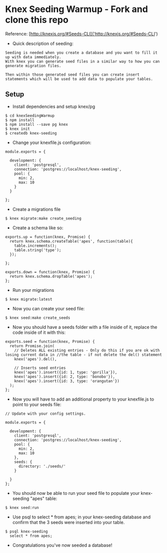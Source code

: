 # Knex Seeding Warmup - Fork and clone this repo

Reference: [http://knexjs.org/#Seeds-CLI]('http://knexjs.org/#Seeds-CLI')

* Quick description of seeding:

```
Seeding is needed when you create a database and you want to fill it up with data immediately.
With knex you can generate seed files in a similar way to how you can generate migration files.

Then within those generated seed files you can create insert statements which will be used to add data to populate your tables.
```

## Setup

* Install dependencies and setup knex/pg

```
$ cd knexSeedingWarmup
$ npm install
$ npm install --save pg knex
$ knex init
$ createdb knex-seeding
```

* Change your knexfile.js configuration:

```
module.exports = {

  development: {
    client: 'postgresql',
    connection: 'postgres://localhost/knex-seeding',
    pool: {
      min: 2,
      max: 10
    }
  }

};
```

* Create a migrations file

```
$ knex migrate:make create_seeding
```

* Create a schema like so:

```
exports.up = function(knex, Promise) {
  return knex.schema.createTable('apes', function(table){
    table.increments();
    table.string('type');
  });

};

exports.down = function(knex, Promise) {
  return knex.schema.dropTable('apes');
};

```

* Run your migrations

```
$ knex migrate:latest
```

* Now you can create your seed file:

```
$ knex seed:make create_seeds
```

* Now you should have a seeds folder with a file inside of it, replace the code inside of it with this:

```
exports.seed = function(knex, Promise) {
  return Promise.join(
    // Deletes ALL existing entries - Only do this if you are ok with losing current data in //the table - if not delete the del() statement
    knex('apes').del(),

    // Inserts seed entries
    knex('apes').insert({id: 1, type: 'gorilla'}),
    knex('apes').insert({id: 2, type: 'bonobo'}),
    knex('apes').insert({id: 3, type: 'orangutan'})
  );
};

```

* Now you will have to add an additional property to your knexfile.js to point to your seeds file:

```
// Update with your config settings.

module.exports = {

  development: {
    client: 'postgresql',
    connection: 'postgres://localhost/knex-seeding',
    pool: {
      min: 2,
      max: 10
    },
    seeds: {
      directory: './seeds/'
    }

  }
};

```

* You should now be able to run your seed file to populate your knex-seeding "apes" table:

```
$ knex seed:run
```

* Use psql to select * from apes; in your knex-seeding database and confirm that the 3 seeds were inserted into your table.

```
$ psql knex-seeding
  select * from apes;
```
* Congratulations you've now seeded a database!
